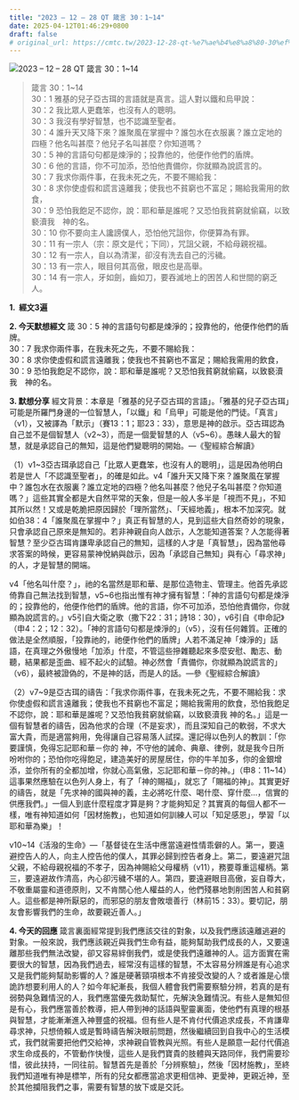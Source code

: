 ```yaml
---
title: "2023 – 12 – 28 QT 箴言 30：1~14"
date: 2025-04-12T01:46:29+0800
draft: false
# original_url: https://cmtc.tw/2023-12-28-qt-%e7%ae%b4%e8%a8%80-30%ef%bc%9a114
---
```


![2023 – 12 – 28 QT 箴言 30：1\~14](/images/qt.jpg  "2023 – 12 – 28 QT 箴言 30：1\~14")

> 箴言 30：1\~14  
> 30：1 雅基的兒子亞古珥的言語就是真言。這人對以鐵和烏甲說：  
> 30：2 我比眾人更蠢笨，也沒有人的聰明。  
> 30：3 我沒有學好智慧，也不認識至聖者。  
> 30：4 誰升天又降下來？誰聚風在掌握中？誰包水在衣服裏？誰立定地的四極？他名叫甚麼？他兒子名叫甚麼？你知道嗎？  
> 30：5 神的言語句句都是煉淨的；投靠他的，他便作他們的盾牌。  
> 30：6 他的言語，你不可加添，恐怕他責備你，你就顯為說謊言的。  
> 30：7 我求你兩件事，在我未死之先，不要不賜給我：  
> 30：8 求你使虛假和謊言遠離我；使我也不貧窮也不富足；賜給我需用的飲食，  
> 30：9 恐怕我飽足不認你，說：耶和華是誰呢？又恐怕我貧窮就偷竊，以致褻瀆我　神的名。  
> 30：10 你不要向主人讒謗僕人，恐怕他咒詛你，你便算為有罪。  
> 30：11 有一宗人（宗：原文是代；下同），咒詛父親，不給母親祝福。  
> 30：12 有一宗人，自以為清潔，卻沒有洗去自己的污穢。  
> 30：13 有一宗人，眼目何其高傲，眼皮也是高舉。  
> 30：14 有一宗人，牙如劍，齒如刀，要吞滅地上的困苦人和世間的窮乏人。

**1.  經文3遍**

**2. 今天默想經文**
箴 30：5 神的言語句句都是煉淨的；投靠他的，他便作他們的盾牌。  
30：7 我求你兩件事，在我未死之先，不要不賜給我：  
30：8 求你使虛假和謊言遠離我；使我也不貧窮也不富足；賜給我需用的飲食，  
30：9 恐怕我飽足不認你，說：耶和華是誰呢？又恐怕我貧窮就偷竊，以致褻瀆我　神的名。

**3. 默想分享**
經文背景：本章是「雅基的兒子亞古珥的言語」。「雅基的兒子亞古珥」可能是所羅門身邊的一位智慧人，「以鐵」和「烏甲」可能是他的門徒。「真言」（v1），又被譯為「默示」（賽13：1；耶23：33），意思是神的啟示。亞古珥認為自己並不是個智慧人（v2\~3），而是一個愛智慧的人（v5\~6）。愚昧人最大的智慧，就是承認自己的無知，這是他們變聰明的開始。—《聖經綜合解讀》

（1）v1\~3亞古珥承認自己「比眾人更蠢笨，也沒有人的聰明」，這是因為他明白若是世人「不認識至聖者」，的確是如此。v4「誰升天又降下來？誰聚風在掌握中？誰包水在衣服裏？誰立定地的四極？他名叫甚麼？他兒子名叫甚麼？你知道嗎？」這些其實全都是大自然平常的天象，但是一般人多半是「視而不見」，不知其所以然！又或是乾脆把原因歸於「理所當然」、「天經地義」，根本不加深究。就如伯38：4「誰聚風在掌握中？」真正有智慧的人，見到這些大自然奇妙的現象，只會承認自己原來是無知的。若非神親自向人啟示，人怎能知道答案？人怎能得著智慧？至少亞古珥肯謙卑承認自己的無知，這樣的人才是「真智慧」，因為當他尋求答案的時候，更容易蒙神悅納與啟示，因為「承認自己無知」與有心「尋求神」的人，才是智慧的開端。

v4「他名叫什麼？」，祂的名當然是耶和華、是那位造物主、管理主。他首先承認倚靠自己無法找到智慧，v5\~6也指出惟有神才擁有智慧：「神的言語句句都是煉淨的；投靠他的，他便作他們的盾牌。他的言語，你不可加添，恐怕他責備你，你就顯為說謊言的。」v5引自大衛之歌（撒下22：31；詩18：30），v6引自《申命記》（申4：2；12：32）。「神的言語句句都是煉淨的」（v5），沒有任何雜質。正確的做法是全然順服，「投靠祂的，祂便作他們的盾牌」人若不滿足神「煉淨的」話語，在真理之外傲慢地「加添」什麼，不管這些摻雜聽起來多麼安慰、勵志、動聽，結果都是歪曲、經不起火的試驗。神必然會「責備你，你就顯為說謊言的」（v6），最終被證偽的，不是神的話，而是人的話。—參《聖經綜合解讀》

（2）v7\~9是亞古珥的禱告：「我求你兩件事，在我未死之先，不要不賜給我：求你使虛假和謊言遠離我；使我也不貧窮也不富足；賜給我需用的飲食，恐怕我飽足不認你，說：耶和華是誰呢？又恐怕我貧窮就偷竊，以致褻瀆我 神的名。」這是一個有智慧者的禱告，因為他求的合理（不是妄求），而且深知自己的軟弱，不求大富大貴，而是適當夠用，免得讓自己容易落人試探。還記得以色列人的教訓：「你要謹慎，免得忘記耶和華－你的 神，不守他的誡命、典章、律例，就是我今日所吩咐你的；恐怕你吃得飽足，建造美好的房屋居住，你的牛羊加多，你的金銀增添，並你所有的全都加增，你就心高氣傲，忘記耶和華－你的神。」（申8：11\~14）這事果然應驗在以色列人身上，有了「神的賜福」，就忘了「賜福的神」。其實更好的禱告，就是「先求神的國與神的義，主必將吃什麼、喝什麼、穿什麼…，信實的供應我們。」一個人到底什麼程度才算是夠？才能夠知足？其實真的每個人都不一樣，唯有神知道如何「因材施教」，也知道如何訓練人可以「知足感恩」，學習「以耶和華為樂」！

v10\~14《活潑的生命》—「基督徒在生活中應當遠避性情乖僻的人。第一，要遠避控告人的人，向主人控告他的僕人，其罪必歸到控告者身上。第二，要遠避咒詛父親，不給母親祝福的不孝子，因為神賜給父母權柄（v11），務要尊重這權柄。第三，要遠避故作清高，內心卻污穢不堪的人。第四，要遠避眼目高傲，妄自尊大，不敬重屬靈和道德原則，又不肯關心他人權益的人，他們殘暴地剝削困苦人和貧窮人。這些都是神所厭惡的，而邪惡的朋友會敗壞善行（林前15：33）。要切記，朋友會影響我們的生命，故要親近善人。」

**4. 今天的回應**
箴言裏面經常提到我們應該交往的對象，以及我們應該遠離逃避的對象。一般來說，我們應該親近與我們生命有益，能夠幫助我們成長的人，又要遠離那些我們無法改變，卻又容易絆倒我們，或是使我們遠離神的人。這方面實在需要很大的智慧，因為我們過去，經常沒有這樣的智慧，不太容易分辨誰是有心追求又是我們能夠幫助影響的人？誰是硬著頸項根本不肯接受改變的人？或者誰是心懷詭詐想要利用人的人？如今年紀漸長，我個人體會我們需要察驗分辨，若真的是有弱勢與急難情況的人，我們應當優先救助幫忙，先解決急難情況。有些人是無知但是有心，我們應當善於教導，把人帶到神的話語與聖靈裏面，使他們有真理的根基與智慧，才能漸漸進入神豐盛的祝福。但有些人是不肯付代價追求成長，不肯謙卑尋求神，只想倚賴人或是暫時禱告解決眼前問題，然後繼續回到自我中心的生活模式，我們就需要把他們交給神，求神親自管教與光照。有些人是願意一起付代價追求生命成長的，不管動作快慢，這些人是我們寶貴的肢體與天路同伴，我們需要珍惜，彼此扶持，一同往前。智慧首先是善於「分辨察驗」，然後「因材施教」，至終我們知道唯有神是標竿，所有的兒女都應當追求更相信神、更愛神，更親近神，至於其他攔阻我們之事，需要有智慧的放下或是交託。
